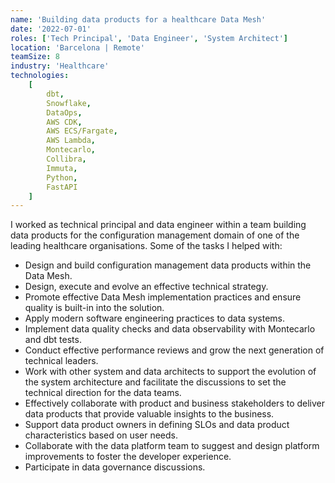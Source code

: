 ```yaml
---
name: 'Building data products for a healthcare Data Mesh'
date: '2022-07-01'
roles: ['Tech Principal', 'Data Engineer', 'System Architect']
location: 'Barcelona | Remote'
teamSize: 8
industry: 'Healthcare'
technologies:
    [
        dbt,
        Snowflake,
        DataOps,
        AWS CDK,
        AWS ECS/Fargate,
        AWS Lambda,
        Montecarlo,
        Collibra,
        Immuta,
        Python,
        FastAPI
    ]
---
```


I worked as technical principal and data engineer within a team building data products for the configuration management domain of one of the leading healthcare organisations. Some of the tasks I helped with:

-   Design and build configuration management data products within the Data Mesh.
-   Design, execute and evolve an effective technical strategy.
-   Promote effective Data Mesh implementation practices and ensure quality is built-in into the solution.
-   Apply modern software engineering practices to data systems.
-   Implement data quality checks and data observability with Montecarlo and dbt tests.
-   Conduct effective performance reviews and grow the next generation of technical leaders.
-   Work with other system and data architects to support the evolution of the system architecture and facilitate the discussions to set the technical direction for the data teams.
-   Effectively collaborate with product and business stakeholders to deliver data products that provide valuable insights to the business.
-   Support data product owners in defining SLOs and data product characteristics based on user needs.
-   Collaborate with the data platform team to suggest and design platform improvements to foster the developer experience.
-   Participate in data governance discussions.
